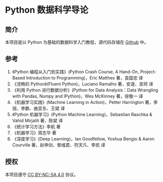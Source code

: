 # Python 数据科学导论

## 简介

本项目是以 Python 为基础的数据科学入门教程，源代码存储在 [Github](https://github.com/leovan/data-science-introduction-with-python) 中。

## 参考

1. 《Python 编程从入门到实践》(Python Crash Course, A Hand-On, Project-Based Introduction to Programming)，Eric Matthes 著，袁国忠 译
2. 《流畅的 Python》(Fluent Python)，Luciano Ramalho 著，安道、吴珂 译
3. 《利用 Python 进行数据分析》(Python for Data Analysis：Data Wrangling with Pandas, Numpy and IPython)，Wes McKinney 著，徐敬一 译
4. 《机器学习实践》(Machine Learning in Action)，Petter Harrington 著，李锐、李鹏、曲亚东、王斌 译
5. 《Python 机器学习》(Python Machine Learning)，Sebastian Raschka & Vahid Mirjalili 著，陈斌 译
6. 《统计学习方法》李航 著
7. 《机器学习》周志华 著
8. 《深度学习》(Deep Learning)，Ian Goodfellow, Yoshua Bengio & Aaron Courville 著，赵申剑、黎彧君、符天凡、李凯 译

## 授权

本项目遵守 [CC BY-NC-SA 4.0](http://creativecommons.org/licenses/by-nc-sa/4.0/) 协议。

